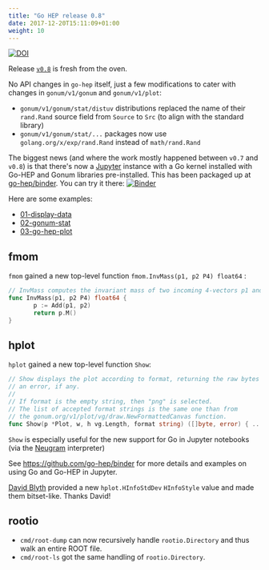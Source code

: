 ```yaml
---
title: "Go HEP release 0.8"
date: 2017-12-20T15:11:09+01:00
weight: 10
---
```


[![DOI](https://zenodo.org/badge/DOI/10.5281/zenodo.1120266.svg)](https://doi.org/10.5281/zenodo.1120266)

Release [`v0.8`](https://github.com/go-hep/hep/tree/v0.8) is fresh from the oven.

No API changes in `go-hep` itself, just a few modifications to cater with changes in `gonum/v1/gonum` and `gonum/v1/plot`:

- `gonum/v1/gonum/stat/distuv` distributions replaced the name of their `rand.Rand` source field from `Source` to `Src` (to align with the standard library)
- `gonum/v1/gonum/stat/...` packages now use `golang.org/x/exp/rand.Rand` instead of `math/rand.Rand`

The biggest news (and where the work mostly happened between `v0.7` and `v0.8`) is that there's now a [Jupyter](https://jupyter.org) instance with a Go kernel installed with Go-HEP and Gonum libraries pre-installed.
This has been packaged up at [go-hep/binder](https://github.com/go-hep/binder).
You can try it there:
[![Binder](https://mybinder.org/badge.svg)](https://mybinder.org/v2/gh/go-hep/binder/master)

Here are some examples:

- [01-display-data](https://mybinder.org/v2/gh/go-hep/binder/master?filepath=examples%2F01-display-data.ipynb)
- [02-gonum-stat](https://mybinder.org/v2/gh/go-hep/binder/master?filepath=examples%2F02-gonum-stat.ipynb)
- [03-go-hep-plot](https://mybinder.org/v2/gh/go-hep/binder/master?filepath=examples%2F03-go-hep-hplot.ipynb)

## fmom

`fmom` gained a new top-level function `fmom.InvMass(p1, p2 P4) float64` : 
```go
// InvMass computes the invariant mass of two incoming 4-vectors p1 and p2.
func InvMass(p1, p2 P4) float64 {
       p := Add(p1, p2)
       return p.M()
}
```

## hplot

`hplot` gained a new top-level function `Show`:

```go
// Show displays the plot according to format, returning the raw bytes and
// an error, if any.
//
// If format is the empty string, then "png" is selected.
// The list of accepted format strings is the same one than from
// the gonum.org/v1/plot/vg/draw.NewFormattedCanvas function.
func Show(p *Plot, w, h vg.Length, format string) ([]byte, error) { ... }
```

`Show` is especially useful for the new support for Go in Jupyter notebooks (via the [Neugram](https://neugram.io) interpreter)

See https://github.com/go-hep/binder for more details and examples on using Go and Go-HEP in Jupyter.

[David Blyth](https://github.com/decibelcooper) provided a new `hplot.HInfoStdDev` `HInfoStyle` value and made them bitset-like.
Thanks David!

## rootio

- `cmd/root-dump` can now recursively handle `rootio.Directory` and thus walk an entire ROOT file.
- `cmd/root-ls` got the same handling of `rootio.Directory`.

